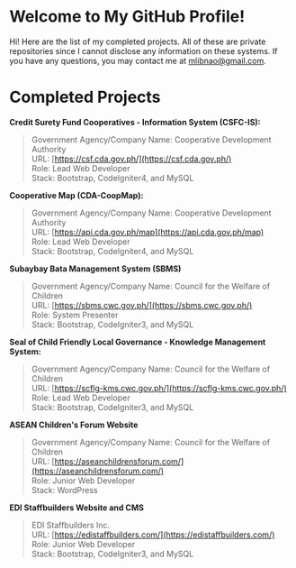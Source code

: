 # Welcome to My GitHub Profile!

Hi! Here are the list of my completed projects. All of these are private repositories since I cannot disclose any information on these systems. If you have any questions, you may contact me at mlibnao@gmail.com.


# Completed Projects

 **Credit Surety Fund Cooperatives - Information System (CSFC-IS):** 
> Government Agency/Company Name: Cooperative Development Authority  
> URL: [https://csf.cda.gov.ph/](https://csf.cda.gov.ph/)  
> Role: Lead Web Developer    
> Stack: Bootstrap, CodeIgniter4, and MySQL  

**Cooperative Map (CDA-CoopMap):** 
> Government Agency/Company Name: Cooperative Development Authority  
> URL: [https://api.cda.gov.ph/map](https://api.cda.gov.ph/map)  
> Role: Lead Web Developer    
> Stack: Bootstrap, CodeIgniter4, and MySQL  

 **Subaybay Bata Management System (SBMS)** 
> Government Agency/Company Name: Council for the Welfare of Children  
> URL: [https://sbms.cwc.gov.ph/](https://sbms.cwc.gov.ph/)  
> Role: System Presenter  
> Stack: Bootstrap, CodeIgniter3, and MySQL  

 **Seal of Child Friendly Local Governance - Knowledge Management System:** 
> Government Agency/Company Name: Council for the Welfare of Children  
> URL: [https://scflg-kms.cwc.gov.ph/](https://scflg-kms.cwc.gov.ph/)  
> Role: Lead Web Developer  
> Stack: Bootstrap, CodeIgniter3, and MySQL  

 **ASEAN Children's Forum Website** 
> Government Agency/Company Name: Council for the Welfare of Children  
> URL: [https://aseanchildrensforum.com/](https://aseanchildrensforum.com/)  
> Role: Junior Web Developer  
> Stack: WordPress  

 **EDI Staffbuilders Website and CMS** 
> EDI Staffbuilders Inc.  
> URL: [https://edistaffbuilders.com/](https://edistaffbuilders.com/)  
> Role: Junior Web Developer  
> Stack: Bootstrap, CodeIgniter3, and MySQL  

